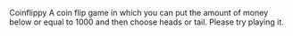 Coinflippy
A coin flip game in which you can put the amount of money below or equal to 1000 and then choose heads or tail. Please try playing it.